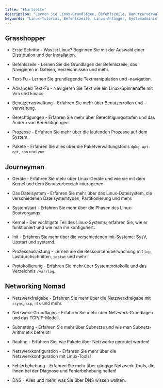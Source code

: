 ```yaml
---
title: "Startseite"
description: "Lernen Sie Linux-Grundlagen, Befehlszeile, Benutzerverwaltung und Netzwerke. Entdecken Sie Themen für Anfänger bis Fortgeschrittene für eine effektive Linux-Systemadministration."
keywords: "Linux-Tutorial, Befehlszeile, Linux-Anfänger, Systemadministration, Linux-Handbuch, Netzwerke, Paketverwaltung, Linux-Befehle"
---
```


## Grasshopper

- Erste Schritte - Was ist Linux? Beginnen Sie mit der Auswahl einer Distribution und der Installation.

- Befehlszeile - Lernen Sie die Grundlagen der Befehlszeile, das Navigieren in Dateien, Verzeichnissen und mehr.

- Text-Fu - Lernen Sie grundlegende Textmanipulation und -navigation.

- Advanced Text-Fu - Navigieren Sie Text wie ein Linux-Spinnenaffe mit Vim und Emacs.

- Benutzerverwaltung - Erfahren Sie mehr über Benutzerrollen und -verwaltung.

- Berechtigungen - Erfahren Sie mehr über Berechtigungsstufen und das Ändern von Berechtigungen.

- Prozesse - Erfahren Sie mehr über die laufenden Prozesse auf dem System.

- Pakete - Erfahren Sie alles über die Paketverwaltungstools `dpkg`, `apt-get`, `rpm` und `yum`.

## Journeyman

- Geräte - Erfahren Sie mehr über Linux-Geräte und wie sie mit dem Kernel und dem Benutzerbereich interagieren.

- Das Dateisystem - Erfahren Sie mehr über das Linux-Dateisystem, die verschiedenen Dateisystemtypen, Partitionierung und mehr.

- Systemstart - Erfahren Sie mehr über die Phasen des Linux-Bootvorgangs.

- Kernel - Der wichtigste Teil des Linux-Systems; erfahren Sie, wie er funktioniert und wie man ihn konfiguriert.

- Init - Erfahren Sie mehr über die verschiedenen Init-Systeme: SysV, Upstart und systemd.

- Prozessauslastung - Lernen Sie die Ressourcenüberwachung mit `top`, Lastdurchschnitten, `iostat` und mehr!

- Protokollierung - Erfahren Sie mehr über Systemprotokolle und das Verzeichnis `/var/log`.

## Networking Nomad

- Netzwerkfreigabe - Erfahren Sie mehr über die Netzwerkfreigabe mit `rsync`, `scp`, `nfs` und mehr.

- Netzwerk-Grundlagen - Erfahren Sie mehr über Netzwerk-Grundlagen und das TCP/IP-Modell.

- Subnetting - Erfahren Sie mehr über Subnetze und wie man Subnetz-Arithmetik betreibt!

- Routing - Erfahren Sie, wie Pakete über Netzwerke geroutet werden!

- Netzwerkkonfiguration - Erfahren Sie mehr über die Netzwerkkonfiguration mit Linux-Tools!

- Fehlerbehebung - Erfahren Sie mehr über gängige Netzwerk-Tools, die Ihnen bei der Diagnose und Fehlerbehebung helfen!

- DNS - Alles und mehr, was Sie über DNS wissen wollten.

